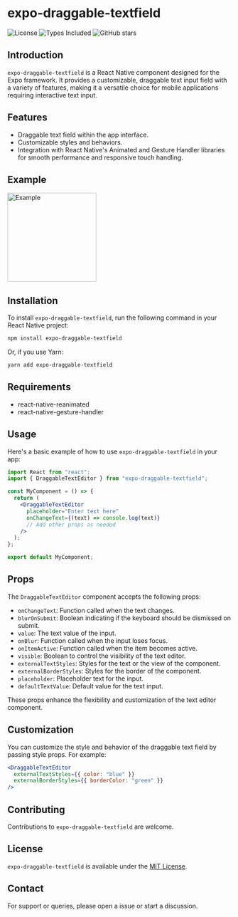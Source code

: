# expo-draggable-textfield

![License](https://img.shields.io/github/license/onraj/expo-draggable-textfield) ![Types Included](https://img.shields.io/npm/types/expo-draggable-textfield) ![GitHub stars](https://img.shields.io/github/stars/onraj/expo-draggable-textfield?style=social)

## Introduction

`expo-draggable-textfield` is a React Native component designed for the Expo framework. It provides a customizable, draggable text input field with a variety of features, making it a versatile choice for mobile applications requiring interactive text input.

## Features

- Draggable text field within the app interface.
- Customizable styles and behaviors.
- Integration with React Native's Animated and Gesture Handler libraries for smooth performance and responsive touch handling.

## Example

<img src="example.gif" alt="Example" width="200"/>

## Installation

To install `expo-draggable-textfield`, run the following command in your React Native project:

```bash
npm install expo-draggable-textfield
```

Or, if you use Yarn:

```bash
yarn add expo-draggable-textfield
```

## Requirements

- react-native-reanimated
- react-native-gesture-handler

## Usage

Here's a basic example of how to use `expo-draggable-textfield` in your app:

```jsx
import React from "react";
import { DraggableTextEditor } from "expo-draggable-textfield";

const MyComponent = () => {
  return (
    <DraggableTextEditor
      placeholder="Enter text here"
      onChangeText={(text) => console.log(text)}
      // Add other props as needed
    />
  );
};

export default MyComponent;
```

## Props

The `DraggableTextEditor` component accepts the following props:

- `onChangeText`: Function called when the text changes.
- `blurOnSubmit`: Boolean indicating if the keyboard should be dismissed on submit.
- `value`: The text value of the input.
- `onBlur`: Function called when the input loses focus.
- `onItemActive`: Function called when the item becomes active.
- `visible`: Boolean to control the visibility of the text editor.
- `externalTextStyles`: Styles for the text or the view of the component.
- `externalBorderStyles`: Styles for the border of the component.
- `placeholder`: Placeholder text for the input.
- `defaultTextValue`: Default value for the text input.

These props enhance the flexibility and customization of the text editor component.

## Customization

You can customize the style and behavior of the draggable text field by passing style props. For example:

```jsx
<DraggableTextEditor
  externalTextStyles={{ color: "blue" }}
  externalBorderStyles={{ borderColor: "green" }}
/>
```

## Contributing

Contributions to `expo-draggable-textfield` are welcome.

## License

`expo-draggable-textfield` is available under the [MIT License](LICENSE).

## Contact

For support or queries, please open a issue or start a discussion.
